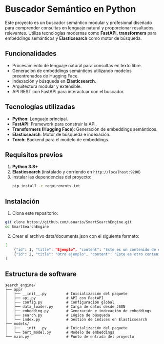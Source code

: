 # Buscador Semántico en Python

Este proyecto es un buscador semántico modular y profesional diseñado para comprender consultas en lenguaje natural y proporcionar resultados relevantes. Utiliza tecnologías modernas como **FastAPI**, **transformers** para embeddings semánticos y **Elasticsearch** como motor de búsqueda.

## Funcionalidades
- Procesamiento de lenguaje natural para consultas en texto libre.
- Generación de embeddings semánticos utilizando modelos preentrenados de Hugging Face.
- Indexación y búsqueda en **Elasticsearch**.
- Arquitectura modular y extensible.
- API REST con FastAPI para interactuar con el buscador.

## Tecnologías utilizadas
- **Python**: Lenguaje principal.
- **FastAPI**: Framework para construir la API.
- **Transformers (Hugging Face)**: Generación de embeddings semánticos.
- **Elasticsearch**: Motor de búsqueda e indexación.
- **Torch**: Backend para el modelo de embeddings.

## Requisitos previos
1. **Python 3.8+**
2. **Elasticsearch** (instalado y corriendo en `http://localhost:9200`)
3. Instalar las dependencias del proyecto:
   ```bash
   pip install -r requirements.txt

## Instalación
1. Clona este repositorio:
```bash
git clone https://github.com/usuario/SmartSearchEngine.git
cd SmartSearchEngine
```

2. Crear el archivo data/documents.json con el siguiente formato:
```bash
[
    {"id": 1, "title": "Ejemplo", "content": "Este es un contenido de ejemplo"},
    {"id": 2, "title": "Otro ejemplo", "content": "Este es otro contenido"}
]
```

## Estructura de software
```
search_engine/
├── app/
│   ├── __init__.py         # Inicialización del paquete
│   ├── api.py              # API con FastAPI
│   ├── config.py           # Configuración global
│   ├── data_loader.py      # Carga de datos desde JSON
│   ├── embedding.py        # Generación e indexación de embeddings
│   ├── search.py           # Lógica de búsqueda
│   └── index.py            # Gestión de índices en Elasticsearch
├── models/
│   ├── __init__.py         # Inicialización del paquete
│   └── bert_model.py       # Modelo de embeddings
└── main.py                 # Punto de entrada del proyecto
```
